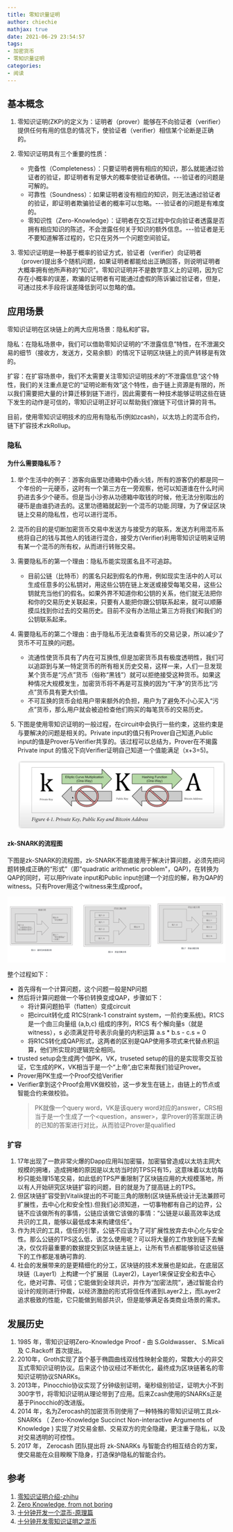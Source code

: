 ```yaml
---
title: 零知识量证明
author: chiechie
mathjax: true
date: 2021-06-29 23:54:57
tags: 
- 加密货币
- 零知识量证明
categories: 
- 阅读
---
```


## 基本概念

1. 零知识证明(ZKP)的定义为：证明者（prover）能够在不向验证者（verifier）提供任何有用的信息的情况下，使验证者（verifier）相信某个论断是正确的。
2. 零知识证明具有三个重要的性质：

    - 完备性（Completeness）：只要证明者拥有相应的知识，那么就能通过验证者的验证，即证明者有足够大的概率使验证者确信。---验证者的问题是可解的。
    - 可靠性（Soundness）：如果证明者没有相应的知识，则无法通过验证者的验证，即证明者欺骗验证者的概率可以忽略。---验证者的问题是有难度的。
    - 零知识性（Zero-Knowledge）：证明者在交互过程中仅向验证者透露是否拥有相应知识的陈述，不会泄露任何关于知识的额外信息。---验证者是无不要知道解答过程的，它只在另外一个问题空间验证。

3. 零知识证明是一种基于概率的验证方式，验证者（verifier）向证明者（prover)提出多个随机问题，如果证明者都能给出正确回答，则说明证明者大概率拥有他所声称的“知识”。零知识证明并不是数学意义上的证明，因为它存在小概率的误差，欺骗的证明者有可能通过虚假的陈诉骗过验证者，但是，可通过技术手段将误差降低到可以忽略的值。

## 应用场景

零知识证明在区块链上的两大应用场景：隐私和扩容。

隐私：在隐私场景中，我们可以借助零知识证明的“不泄露信息”特性，在不泄漏交易的细节（接收方，发送方，交易余额）的情况下证明区块链上的资产转移是有效的。

扩容：在扩容场景中，我们不太需要关注零知识证明技术的“不泄露信息”这个特性，我们的关注重点是它的“证明论断有效”这个特性，由于链上资源是有限的，所以我们需要把大量的计算迁移到链下进行，因此需要有一种技术能够证明这些在链下发生的动作是可信的，零知识证明正好可以帮助我们做链下可信计算的背书。

目前，使用零知识证明技术的应用有隐私币(例如zcash)，以太坊上的混币合约，链下扩容技术zkRollup。


### 隐私

#### 为什么需要隐私币？

1. 举个生活中的例子：游客向庙里功德箱中仍香火钱，所有的游客仍的都是同一个年份的一元硬币，这时有一个第三方在一旁观察，他可以知道谁在什么时间扔进去多少个硬币。但是当小沙弥从功德箱中取钱的时候，他无法分别取出的硬币是由谁扔进去的。这里功德箱就起到一个混币的功能.同理，为了保证区块链上交易的隐私性，也可以进行混币。
2. 混币的目的是切断加密货币交易中发送方与接受方的联系，发送方利用混币系统将自己的钱与其他人的钱进行混合，接受方(Verifier)利用零知识证明来证明有某一个混币的所有权，从而进行转账交易。
4. 需要隐私币的第一个理由：隐私币能实现匿名且不可追踪。
    - 目前公链（比特币）的匿名只起到假名的作用，例如现实生活中的人可以生成任意多的公私钥对，用这些公钥在链上发送或接受每笔交易，这些公钥就充当他们的假名。如果外界不知道你和公钥的关系，他们就无法把你和你的交易历史关联起来，只要有人能把你跟公钥联系起来，就可以顺藤摸瓜找到你过去的交易历史。目前不没有办法阻止第三方将我们和我们的公钥联系起来。
7. 需要隐私币的第二个理由：由于隐私币无法查看货币的交易记录，所以减少了货币不可互换的问题。
   - 流通性使货币具有了内在可互换性,但是加密货币具有极度透明性，我们可以追踪到与某一特定货币的所有相关历史交易，这样一来，人们一旦发现某个货币是“污点”货币（俗称“黑钱”）就可以拒绝接受这种货币。如果这种情况大规模发生，加密货币将不再是可互换的因为“干净”的货币比“污点”货币具有更大价值。
   - 不可互换的货币会给用户带来额外的负担，用户为了避免不小心买入“污点”货币，那么用户就会被迫检查他们购买的每笔货币的交易历史。
8. 下图是使用零知识证明的一般过程，在circuit中会执行一些约束，这些约束是与要解决的问题是相关的。Private input的值只有Prover自己知道,Public input的值是Prover与Verifier共享的。该过程可以总结为，Prover在不揭露Private input 的情况下向Verifier证明自己知道一个值能满足（x+3=5)。

    ![基于circuit的零知识证明](./img.png)

#### zk-SNARK的流程图

下图是zk-SNARK的流程图，zk-SNARK不能直接用于解决计算问题，必须先把问题转换成正确的“形式”（即"quadratic arithmetic problem"，QAP)，在转换为QAP的同时，可以用Private input和Public input创建一个对应的解，称为QAP的witness。只有Prover用这个witness来生成proof。
   
![zk-Snark流程图](./img_1.png)

整个过程如下：

- 首先得有一个计算问题，这个问题一般是NP问题
- 然后将计算问题做一个等价转换变成QAP，步骤如下：
    - 将计算问题拍平（flatten）变成circuit
    - 把circuit转化成 R1CS(rank-1 constraint system，一阶约束系统)。R1CS 是一个由三向量组 (a,b,c) 组成的序列，R1CS 有个解向量s（就是witness），s 必须满足符号表示向量的内积运算 a.s * b.s - c.s = 0
    - 将R1CS转化成QAP形式，这两者的区别是QAP使用多项式来代替点积运算，他们所实现的逻辑完全相同。
- trusted setup会生成两个值PK，VK，truseted setup的目的是实现零交互验证，它生成的PK，VK相当于是一个“上帝”,由它来帮我们验证Prover。
- Prover用PK生成一个Proof交给Verifier
- Verifier拿到这个Proof会用VK做校验，这一步发生在链上，由链上的节点或智能合约来做校验。
    > PK就像一个query word，VK是该query word对应的answer，CRS相当于是一个生成了一个<question，answer>，拿Prover的答案跟正确的已知的答案进行对比，从而验证Prover是qualified



###  扩容

1. 17年出现了一款非常火爆的Dapp应用叫加密猫，加密猫曾造成以太坊主网大规模的拥堵，造成拥堵的原因是以太坊当时的TPS只有15，这意味着以太坊每秒只能处理15笔交易，如此低的TPS严重限制了区块链应用的大规模落地，所以有人开始研究区块链扩容的问题，目的就是为了提高链上的TPS。
2. 但区块链扩容受到Vitalik提出的不可能三角的限制(区块链系统设计无法兼顾可扩展性，去中心化和安全性).但我们必须知道，一切事物都有自己的边界，公链不应该做所有的事情，公链应该做它该做的事情：“公链是以最高效率达成共识的工具，能够以最低成本来构建信任”。
3. 作为共识的工具，信任的引擎，公链不应该为了可扩展性放弃去中心化与安全性。那么公链的TPS这么低，该怎么使用呢？可以将大量的工作放到链下去解决，仅仅将最重要的数据提交到区块链主链上，让所有节点都能够验证这些链下的工作都是准确可靠的.
4. 社会的发展带来的是更精细化的分工，区块链的技术发展也是如此，在底层区块链（Layer1）上构建一个扩展层（Layer2)，Layer1来保证安全和去中心化，绝对可靠、可信；它能做到全球共识，并作为“加密法院”，通过智能合约设计的规则进行仲裁，以经济激励的形式将信任传递到Layer2上，而Layer2追求极致的性能，它只能做到局部共识，但是能够满足各类商业场景的需求。


## 发展历史

1. 1985 年，零知识证明Zero-Knowledge Proof - 由 S.Goldwasser、 S.Micali 及 C.Rackoff 首次提出。
2. 2010年，Groth实现了首个基于椭圆曲线双线性映射全能的，常数大小的非交互式零知识证明协议。后来这个协议经过不断优化，最终成为区块链著名的零知识证明协议SNARKs。
3.  2013年，Pinocchio协议实现了分钟级别证明，毫秒级别验证，证明大小不到300字节，将零知识证明从理论带到了应用。后来Zcash使用的SNARKs正是基于Pinocchio的改进版。
4. 2014 年，名为Zerocash的加密货币则使用了一种特殊的零知识证明工具zk-SNARKs （ Zero-Knowledge Succinct Non-interactive Arguments of Knowledge ) 实现了对交易金额、交易双方的完全隐藏，更注重于隐私，以及对交易透明的可控性。
5. 2017 年， Zerocash 团队提出将 zk-SNARKs 与智能合约相互结合的方案，使交易能在众目睽睽下隐身，打造保护隐私的智能合约。



## 参考

1. [零知识证明介绍-zhihu](https://zhuanlan.zhihu.com/p/152065162)
2. [Zero Knowledge, from not boring](https://www.notboring.co/p/zero-knowledge)
3. [十分钟开发一个混币-原理篇](https://mp.weixin.qq.com/s/_IrI8SJLo1Ht51nJfI4V_Q)
4. [十分钟开发零知识证明之混币](https://mp.weixin.qq.com/s/8OkwqNXIkUz2PBURoghRJQ)